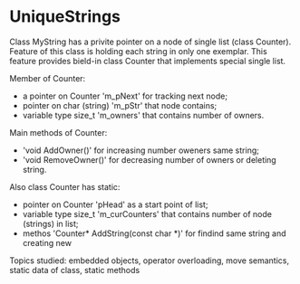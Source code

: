 # UniqueStrings
Class MyString has a privite pointer on a node of single list (class Counter).
Feature of this class is holding each string in only one exemplar. 
This feature provides bield-in class Counter that implements special single list.

Member of Counter: 
- a pointer on Counter 'm_pNext' for tracking next node;
- pointer on char (string) 'm_pStr' that node contains;
- variable type size_t 'm_owners' that contains number of owners.

Main methods of Counter:
- 'void AddOwner()' for increasing number oweners same string;
- 'void RemoveOwner()' for decreasing number of owners or deleting string.

Also class Counter has static:
- pointer on Counter 'pHead' as a start point of list;
- variable type size_t 'm_curCounters' that contains number of node (strings) in list;
- methos 'Counter* AddString(const char *)' for findind same string and creating new

Topics studied: embedded objects, operator overloading, move semantics, static data of class, static methods
